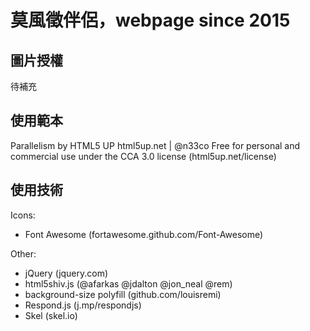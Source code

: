 # 莫風徵伴侶，webpage since 2015

## 圖片授權
待補充

## 使用範本
Parallelism by HTML5 UP
html5up.net | @n33co
Free for personal and commercial use under the CCA 3.0 license (html5up.net/license)

## 使用技術
Icons:
* Font Awesome (fortawesome.github.com/Font-Awesome)

Other:
* jQuery (jquery.com)
* html5shiv.js (@afarkas @jdalton @jon_neal @rem)
* background-size polyfill (github.com/louisremi)
* Respond.js (j.mp/respondjs)
* Skel (skel.io)
